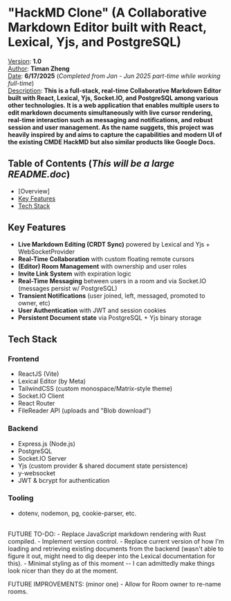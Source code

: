 # "HackMD Clone" (A Collaborative Markdown Editor built with React, Lexical, Yjs, and PostgreSQL)
<u>Version</u>: <b>1.0</b><br>
<u>Author</u>: <b>Timan Zheng</b><br>
<u>Date</u>: <b>6/17/2025</b> (_Completed from Jan - Jun 2025 part-time while working full-time_)<br>
<u>Description</u>: <b>This is a full-stack, real-time Collaborative Markdown Editor built with React, Lexical, Yjs, Socket.IO, and PostgreSQL among various other technologies. It is a web application that enables multiple users to edit markdown documents simultaneously with live cursor rendering, real-time interaction such as messaging and notifications, and robust session and user management. As the name suggets, this project was heavily inspired by and aims to capture the capabilities and modern UI of the existing CMDE HackMD but also similar products like Google Docs.</b>

## Table of Contents (_This will be a large README.doc_)
- [Overview]
- [Key Features](#key-features)
- [Tech Stack](#tech-stack)


## Key Features
- **Live Markdown Editing (CRDT Sync)** powered by Lexical and Yjs + WebSocketProvider
- **Real-Time Collaboration** with custom floating remote cursors
- **(Editor) Room Management** with ownership and user roles 
- **Invite Link System** with expiration logic
- **Real-Time Messaging** between users in a room and via Socket.IO (messages persist w/ PostgreSQL)
- **Transient Notifications** (user joined, left, messaged, promoted to owner, etc)
- **User Authentication** with JWT and session cookies
- **Persistent Document state** via PostgreSQL + Yjs binary storage









## Tech Stack
### Frontend
- ReactJS (Vite)
- Lexical Editor (by Meta)
- TailwindCSS (custom monospace/Matrix-style theme)
- Socket.IO Client
- React Router
- FileReader API (uploads and "Blob download") 

### Backend
- Express.js (Node.js)
- PostgreSQL
- Socket.IO Server
- Yjs (custom provider & shared document state persistence)
- y-websocket
- JWT & bcrypt for authentication

### Tooling
- dotenv, nodemon, pg, cookie-parser, etc.












<br>
FUTURE TO-DO:
- Replace JavaScript markdown rendering with Rust compiled.
- Implement version control.
- Replace current version of how I'm loading and retrieving existing documents from the backend (wasn't able to figure it out, might need to dig deeper into the Lexical documentation for this).
- Minimal styling as of this moment -- I can admittedly make things look nicer than they do at the moment.

FUTURE IMPROVEMENTS:
(minor one) - Allow for Room owner to re-name rooms.